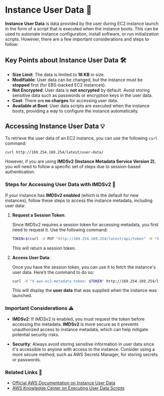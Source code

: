 # **Instance User Data** 📝

**Instance User Data** is data provided by the user during EC2 instance launch in the form of a script that is executed when the instance boots. This can be used to automate instance configuration, install software, or run initialization scripts. However, there are a few important considerations and steps to follow:

## **Key Points about Instance User Data** 🛠️

- **Size Limit**: The data is limited to **16 KB** in size.
- **Modifiable**: User data can be changed, but the instance must be **stopped** first (for EBS-backed EC2 instances).
- **Not Encrypted**: User data is **not encrypted** by default. Avoid storing sensitive data such as passwords or encryption keys in the user data.
- **Cost**: There are **no charges** for accessing user data.
- **Available at Boot**: User data scripts are executed when the instance boots, providing a way to configure the instance automatically.

## **Accessing Instance User Data** 💡

To retrieve the user data of an EC2 instance, you can use the following `curl` command:

```bash
curl http://169.254.169.254/latest/user-data/
```

However, if you are using **IMDSv2 (Instance Metadata Service Version 2)**, you will need to follow a specific set of steps due to session-based authentication.

### **Steps for Accessing User Data with IMDSv2** 🔑

If your instance has **IMDSv2 enabled** (which is the default for new instances), follow these steps to access the instance metadata, including user data:

1. **Request a Session Token**:

   Since IMDSv2 requires a session token for accessing metadata, you first need to request it. Use the following command:

   ```bash
   TOKEN=$(curl -X PUT "http://169.254.169.254/latest/api/token" -H "X-aws-ec2-metadata-token-ttl-seconds: 21600")
   ```

   This will return a session token.

2. **Access User Data**:

   Once you have the session token, you can use it to fetch the instance's user data. Here’s the command to do so:

   ```bash
   curl -H "X-aws-ec2-metadata-token: $TOKEN" http://169.254.169.254/latest/user-data/
   ```

   This will display the **user data** that was supplied when the instance was launched.

### **Important Considerations** ⚠️

- **IMDSv2**: If IMDSv2 is enabled, you must request the token before accessing the metadata. **IMDSv2** is more secure as it prevents unauthorized access to instance metadata, which can help mitigate potential security risks.

- **Security**: Always avoid storing sensitive information in user data since it's accessible to anyone with access to the instance. Consider using a more secure method, such as AWS Secrets Manager, for storing secrets or passwords.

### **Related Links** 🔗

- [Official AWS Documentation on Instance User Data](https://docs.aws.amazon.com/AWSEC2/latest/UserGuide/instancedata-add-user-data.html)
- [AWS Knowledge Center on Executing User Data Scripts](https://aws.amazon.com/premiumsupport/knowledge-center/execute-user-data-ec2/)
